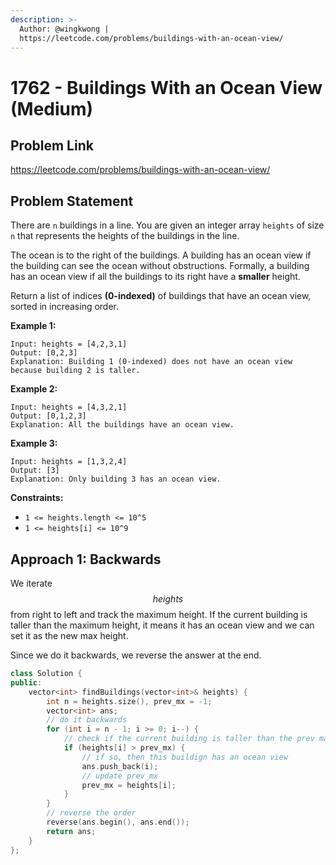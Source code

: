 ```yaml
---
description: >-
  Author: @wingkwong |
  https://leetcode.com/problems/buildings-with-an-ocean-view/
---
```


# 1762 - Buildings With an Ocean View (Medium)

## Problem Link

https://leetcode.com/problems/buildings-with-an-ocean-view/

## Problem Statement

There are `n` buildings in a line. You are given an integer array `heights` of size `n` that represents the heights of the buildings in the line.

The ocean is to the right of the buildings. A building has an ocean view if the building can see the ocean without obstructions. Formally, a building has an ocean view if all the buildings to its right have a **smaller** height.

Return a list of indices **(0-indexed)** of buildings that have an ocean view, sorted in increasing order.

**Example 1:**

```
Input: heights = [4,2,3,1]
Output: [0,2,3]
Explanation: Building 1 (0-indexed) does not have an ocean view because building 2 is taller.
```

**Example 2:**

```
Input: heights = [4,3,2,1]
Output: [0,1,2,3]
Explanation: All the buildings have an ocean view.
```

**Example 3:**

```
Input: heights = [1,3,2,4]
Output: [3]
Explanation: Only building 3 has an ocean view.
```

**Constraints:**

* `1 <= heights.length <= 10^5`
* `1 <= heights[i] <= 10^9`

## Approach 1: Backwards

We iterate $$heights$$ from right to left and track the maximum height. If the current building is taller than the maximum height, it means it has an ocean view and we can set it as the new max height.

Since we do it backwards, we reverse the answer at the end.

<SolutionAuthor name="@wingkwong"/>

```cpp
class Solution {
public:
    vector<int> findBuildings(vector<int>& heights) {
        int n = heights.size(), prev_mx = -1;
        vector<int> ans;
        // do it backwards
        for (int i = n - 1; i >= 0; i--) {
            // check if the current building is taller than the prev max
            if (heights[i] > prev_mx) {
                // if so, then this buildign has an ocean view
                ans.push_back(i);
                // update prev_mx
                prev_mx = heights[i];
            }
        }
        // reverse the order
        reverse(ans.begin(), ans.end());
        return ans;
    }
};
```

